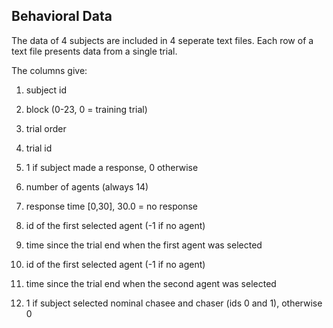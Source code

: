 Behavioral Data
-------------

The data of 4 subjects are included in 4 seperate text files. Each row of a text file presents data from a single trial. 

The columns give:

1. subject id

2. block (0-23, 0 = training trial)

3. trial order

4. trial id

5. 1 if subject made a response, 0 otherwise

6. number of agents (always 14)

7. response time [0,30], 30.0 = no response

8. id of the first selected agent (-1 if no agent)

9. time since the trial end when the first agent was selected 

10. id of the first selected agent (-1 if no agent)

11. time since the trial end when the second agent was selected 

12. 1 if subject selected nominal chasee and chaser (ids 0 and 1), otherwise 0

